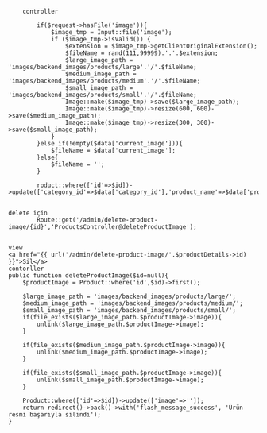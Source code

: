 		controller	
			
			if($request->hasFile('image')){
            	$image_tmp = Input::file('image');
                if ($image_tmp->isValid()) {
                    $extension = $image_tmp->getClientOriginalExtension();
	                $fileName = rand(111,99999).'.'.$extension;
                    $large_image_path = 'images/backend_images/products/large'.'/'.$fileName;
                    $medium_image_path = 'images/backend_images/products/medium'.'/'.$fileName;  
                    $small_image_path = 'images/backend_images/products/small'.'/'.$fileName;  
	                Image::make($image_tmp)->save($large_image_path);
 					Image::make($image_tmp)->resize(600, 600)->save($medium_image_path);
     				Image::make($image_tmp)->resize(300, 300)->save($small_image_path);
                }
			}else if(!empty($data['current_image'])){
            	$fileName = $data['current_image'];
            }else{
            	$fileName = '';
            }
			
			roduct::where(['id'=>$id])->update(['category_id'=>$data['category_id'],'product_name'=>$data['product_name'],'product_code'=>$data['product_code'],'product_color'=>$data['product_color'],'description'=>$data['description'],'price'=>$data['price'],'image'=>$fileName]);
			
			
	delete için
			Route::get('/admin/delete-product-image/{id}','ProductsController@deleteProductImage');
			
				
	view
	<a href="{{ url('/admin/delete-product-image/'.$productDetails->id) }}">Sil</a>
	contorller
	public function deleteProductImage($id=null){
		$productImage = Product::where('id',$id)->first();
		
		$large_image_path = 'images/backend_images/products/large/';
		$medium_image_path = 'images/backend_images/products/medium/';
		$small_image_path = 'images/backend_images/products/small/';
        if(file_exists($large_image_path.$productImage->image)){
            unlink($large_image_path.$productImage->image);
        }

        if(file_exists($medium_image_path.$productImage->image)){
            unlink($medium_image_path.$productImage->image);
        }
  
        if(file_exists($small_image_path.$productImage->image)){
            unlink($small_image_path.$productImage->image);
        }
    
        Product::where(['id'=>$id])->update(['image'=>'']);
        return redirect()->back()->with('flash_message_success', 'Ürün resmi başarıyla silindi');
	}
			
			
			
			
			
			
			
			
			
			
			
			
			
			
			
			
			
			